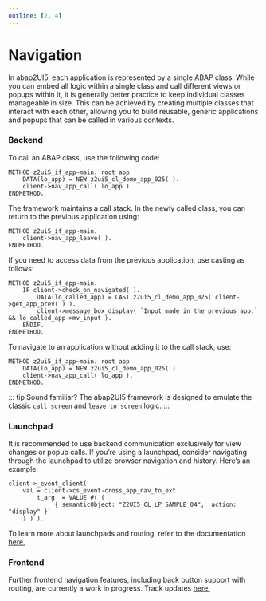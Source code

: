 ```yaml
---
outline: [2, 4]
---
```

# Navigation

In abap2UI5, each application is represented by a single ABAP class. While you can embed all logic within a single class and call different views or popups within it, it is generally better practice to keep individual classes manageable in size. This can be achieved by creating multiple classes that interact with each other, allowing you to build reusable, generic applications and popups that can be called in various contexts.

### Backend
To call an ABAP class, use the following code:
```abap
METHOD z2ui5_if_app~main. root app
    DATA(lo_app) = NEW z2ui5_cl_demo_app_025( ).
    client->nav_app_call( lo_app ).
ENDMETHOD.
```
The framework maintains a call stack. In the newly called class, you can return to the previous application using:
```abap called app
METHOD z2ui5_if_app~main.
    client->nav_app_leave( ).
ENDMETHOD.
```
If you need to access data from the previous application, use casting as follows:
```abap root app
METHOD z2ui5_if_app~main.
    IF client->check_on_navigated( ).
        DATA(lo_called_app) = CAST z2ui5_cl_demo_app_025( client->get_app_prev( ) ).
        client->message_box_display( `Input made in the previous app:` && lo_called_app->mv_input ).
    ENDIF.
ENDMETHOD.
```
To navigate to an application without adding it to the call stack, use:
```abap
METHOD z2ui5_if_app~main. root app
    DATA(lo_app) = NEW z2ui5_cl_demo_app_025( ).
    client->nav_app_call( lo_app ).
ENDMETHOD.
```
::: tip
Sound familiar? The abap2UI5 framework is designed to emulate the classic `call screen` and `leave to screen` logic.
:::

### Launchpad
It is recommended to use backend communication exclusively for view changes or popup calls. If you’re using a launchpad, consider navigating through the launchpad to utilize browser navigation and history. Here’s an example:
```abap
client->_event_client(
    val = client->cs_event-cross_app_nav_to_ext
        t_arg  = VALUE #( ( 
            `{ semanticObject: "Z2UI5_CL_LP_SAMPLE_04",  action: "display" }` 
    ) ) ).
```
To learn more about launchpads and routing, refer to the documentation [here.](/configuration/launchpad)
### Frontend
Further frontend navigation features, including back button support with routing, are currently a work in progress. Track updates [here.](https://github.com/abap2UI5/abap2UI5/issues/1420)
